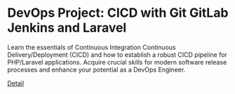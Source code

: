 # DevOps Project: CICD with Git GitLab Jenkins and Laravel

Learn the essentials of Continuous Integration Continuous Delivery/Deployment (CICD) and how to establish a robust CICD pipeline for PHP/Laravel applications. Acquire crucial skills for modern software release processes and enhance your potential as a DevOps Engineer. 

[Detail](https://eduitfree.com/courses/devops-project-cicd-with-git-gitlab-jenkins-and-laravel)